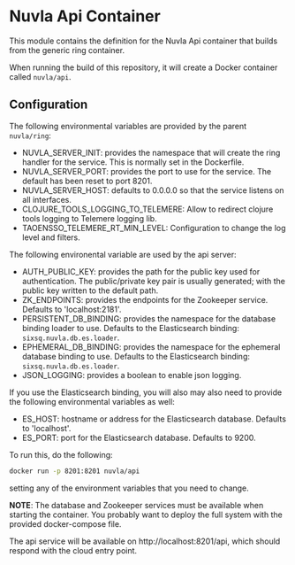 
Nuvla Api Container
====================

This module contains the definition for the Nuvla Api container that
builds from the generic ring container.

When running the build of this repository, it will create a Docker
container called `nuvla/api`.

Configuration
-------------

The following environmental variables are provided by the parent
`nuvla/ring`: 

 - NUVLA_SERVER_INIT: provides the namespace that will create the ring
   handler for the service.  This is normally set in the Dockerfile.
 - NUVLA_SERVER_PORT: provides the port to use for the service.  The
   default has been reset to port 8201.
 - NUVLA_SERVER_HOST: defaults to 0.0.0.0 so that the service listens
   on all interfaces.
 - CLOJURE_TOOLS_LOGGING_TO_TELEMERE: Allow to redirect clojure tools logging to Telemere logging lib.
 - TAOENSSO_TELEMERE_RT_MIN_LEVEL: Configuration to change the log level and filters.

The following environental variable are used by the api server:

 - AUTH_PUBLIC_KEY: provides the path for the public key used for
   authentication.  The public/private key pair is usually generated;
   with the public key written to the default path.
 - ZK_ENDPOINTS: provides the endpoints for the Zookeeper service.
   Defaults to 'localhost:2181'.
 - PERSISTENT_DB_BINDING: provides the namespace for the database
   binding loader to use.  Defaults to the Elasticsearch binding:
   `sixsq.nuvla.db.es.loader`. 
 - EPHEMERAL_DB_BINDING: provides the namespace for the ephemeral
   database binding to use.  Defaults to the Elasticsearch binding:
   `sixsq.nuvla.db.es.loader`.
 - JSON_LOGGING: provides a boolean to enable json logging.

If you use the Elasticsearch binding, you will also may also need to
provide the following environmental variables as well:

 - ES_HOST: hostname or address for the Elasticsearch database.
   Defaults to 'localhost'.
 - ES_PORT: port for the Elasticsearch database.  Defaults to 9200.

To run this, do the following:

```sh
docker run -p 8201:8201 nuvla/api
```

setting any of the environment variables that you need to change.

**NOTE**: The database and Zookeeper services must be available when
starting the container.  You probably want to deploy the full system
with the provided docker-compose file.

The api service will be available on http://localhost:8201/api,
which should respond with the cloud entry point.
